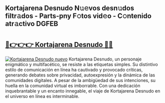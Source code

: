 ## Kortajarena Desnudo N𝚞𝚎vos desn𝚞dos filtr𝚊dos - Parts-pny F𝚘tos vid𝚎o - C𝚘ntenido atr𝚊ctivo DGFEB

# <h2><a href="http://mb0d5pa.tromn.icu/?c=Kortajarena+Desnudo">🔗👉👉👉 Kortajarena Desnudo 🔗🔗</a></h2>

[![Kortajarena Desnudo nuevo](https://i.imgur.com/pEAQMta.gif)](http://mb0d5pa.tromn.icu/?c=Kortajarena+Desnudo)
Kortajarena Desnudo, un personaje enigmático y multifacético, se resiste a las etiquetas simples. Su distintivo estilo de comunicación en línea ha cautivado y provocado críticas, generando debates sobre privacidad, autoexpresión y la dinámica de las comunidades digitales. A pesar de la ambigüedad de sus intenciones, su huella en la comunidad virtual es imborrable. Con una dedicación inquebrantable y un encanto innegable, el viaje de Kortajarena Desnudo en el universo en línea es interminable.
